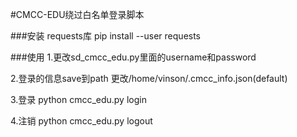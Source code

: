 #CMCC-EDU绕过白名单登录脚本

###安装
requests库
pip install --user requests

###使用
1.更改sd_cmcc_edu.py里面的username和password

2.登录的信息save到path
更改/home/vinson/.cmcc_info.json(default)

3.登录
python cmcc_edu.py login

4.注销
python cmcc_edu.py logout
